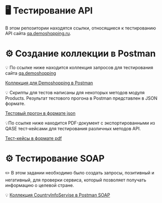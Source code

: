 # 🖥 Тестирование API

В этом репозитории находятся ссылки, относящиеся к тестированию API сайта [qa.demoshopping.ru](https://qa.demoshopping.ru/).

# ⚙️ Создание коллекции в Postman

💡 По ссылке ниже находится коллекция запросов для тестирования сайта [qa.demoshopping](https://qa.demoshopping.ru/)

[Коллекция для Demoshopping в Postman](https://www.postman.com/vailet-vailet/workspace/demoshopping/collection/38427401-d7095584-61c9-4f78-9955-5d3f9c056632?action=share&creator=38427401&active-environment=38427401-52785a1c-eff5-410d-9ace-d242186c5d6d)

💡 Скрипты для тестов написаны для некоторых методов модуля Products. Результат тестового прогона в Postman представлен в JSON формате.

[Тестовый прогон в формате json](https://github.com/Ulyana-Vlasenko/api/blob/main/DemoShopping.postman_test_run%20FOR%20Products.json)

💡По ссылке ниже находится PDF-документ с экспортированными из QASE тест-кейсами для тестирования различных методов API.

[Тест-кейсы в формате pdf](https://github.com/Ulyana-Vlasenko/api/blob/main/Test-case%20for%20API.pdf)

# ⚙️ Тестирование SOAP

✏️ В этом задании необходимо было создать запросы, позитивный и негативный, для проверки сервиса, который позволяет получать информацию о целевой стране.

💡 [Коллекция CountryInfoServise в Postman SOAP](https://www.postman.com/vailet-vailet/workspace/soap-country-by/collection/38427401-805abe29-db14-4811-970a-338c57639ac5?action=share&creator=38427401)

